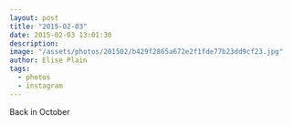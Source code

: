 ```yaml
---
layout: post
title: "2015-02-03"
date: 2015-02-03 13:01:30
description: 
image: "/assets/photos/201502/b429f2865a672e2f1fde77b23dd9cf23.jpg"
author: Elise Plain
tags: 
  - photos
  - instagram
---
```


Back in October
<p></p>
